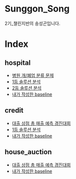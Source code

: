 # Sunggon_Song
2기_챌린지반의 송성곤입니다.

# Index
## hospital
  - <a href="https://dacon.io/competitions/official/9565/overview/"> 병원 개/폐업 분류 문제</a>
  - <a href="https://g0n1.tistory.com/116">1등 솔루션 분석</a>
  - <a href="https://g0n1.tistory.com/117">2등 솔루션 분석</a>
  - <a href="https://github.com/Sejong-Kaggle-Challengers-2nd/Sunggon_Song/blob/master/hospital/baseline-Copy1.ipynb">내가 작성한 baseline</a>

## credit
  - <a href="https://dacon.io/competitions/official/136/overview/"> 대출 상점 총 매출 예측 경진대회</a>
  - <a href="https://g0n1.tistory.com/120">1등 솔루션 분석</a>
  - <a href="https://github.com/Sejong-Kaggle-Challengers-2nd/Sunggon_Song/blob/master/credit/my_baseline%2Blog.ipynb">내가 작성한 baseline</a>

## house_auction
  - <a href="https://dacon.io/competitions/official/17801/overview/"> 대출 상점 총 매출 예측 경진대회</a>
  - <a href="https://github.com/Sejong-Kaggle-Challengers-2nd/Sunggon_Song/blob/master/house_auction/baseline.ipynb">내가 작성한 baseline</a>
